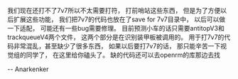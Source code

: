 我们现在还打不了7v7所以不太需要打符， 打前哨站这些东西， 但是为了方便以后扩展这些功能， 我们把7v7的代码也放在了save for 7v7目录中， 以后可以做一下适配， 可能还有一些bug需要修理。
目前预测小车的话只需要antitopV3和trackqueueV4两个文件， 这两个部分是在识别装甲板被调用的。
用于打7v7的代码非常混乱，甚至缺少了很多东西， 如果以后要打7v7的话， 那只能辛苦一下视觉组的同学了， 在这里给你磕头了。
缺的代码还可以去openrm的库那边去找

-- Anarkenker